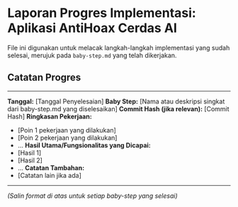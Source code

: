 # Laporan Progres Implementasi: Aplikasi AntiHoax Cerdas AI

File ini digunakan untuk melacak langkah-langkah implementasi yang sudah selesai, merujuk pada `baby-step.md` yang telah dikerjakan.

## Catatan Progres

---
**Tanggal:** [Tanggal Penyelesaian]
**Baby Step:** [Nama atau deskripsi singkat dari baby-step.md yang diselesaikan]
**Commit Hash (jika relevan):** [Commit Hash]
**Ringkasan Pekerjaan:**
*   [Poin 1 pekerjaan yang dilakukan]
*   [Poin 2 pekerjaan yang dilakukan]
*   ...
**Hasil Utama/Fungsionalitas yang Dicapai:**
*   [Hasil 1]
*   [Hasil 2]
*   ...
**Catatan Tambahan:**
*   [Catatan lain jika ada]

---

*(Salin format di atas untuk setiap baby-step yang selesai)*